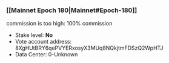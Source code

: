 ### [[Mainnet Epoch 180|Mainnet#Epoch-180]]
commission is too high: 100% commission
* Stake level: **No** 
* Vote account address: 8XgHUtBRY6qePVYERxosyX3MUq8NQkjtmFDSzQ2WpHTJ
* Data Center: 0-Unknown